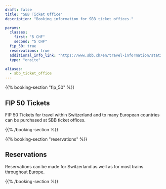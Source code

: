 ```yaml
---
draft: false
title: "SBB Ticket Office"
description: "Booking information for SBB ticket offices."

params:
  classes:
    first: "5 CHF"
    second: "5 CHF"
  fip_50: true
  reservations: true
  additional_info_link: "https://www.sbb.ch/en/travel-information/stations/services-station.html"
  type: "onsite"

aliases:
  - sbb_ticket_office
---
```


{{% booking-section "fip_50" %}}

## FIP 50 Tickets

FIP 50 Tickets for travel within Switzerland and to many European countries can be purchased at SBB ticket offices.

{{% /booking-section %}}

{{% booking-section "reservations" %}}

## Reservations

Reservations can be made for Switzerland as well as for most trains throughout Europe.

{{% /booking-section %}}
